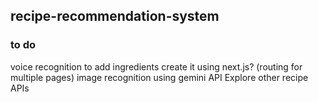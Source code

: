 ## recipe-recommendation-system
### to do
voice recognition to add ingredients
create it using next.js? (routing for multiple pages)
image recognition using gemini API
Explore other recipe APIs
